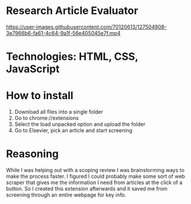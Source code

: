 # Research Article Evaluator

https://user-images.githubusercontent.com/70120613/127504908-3e7966b6-fa61-4c64-9a1f-56e405045e7f.mp4

# Technologies: HTML, CSS, JavaScript

# How to install
1) Download all files into a single folder
2) Go to chrome://extensions
3) Select the load unpacked option and upload the folder
4) Go to Elsevier, pick an article and start screening

# Reasoning
While I was helping out with a scoping review I was brainstorming ways to make the process faster. I figured I could probably make some sort of web scraper that gives me the information I need from articles at the click of a button. So I created this extension afterwards and it saved me from screening through an entire webpage for key info. 
